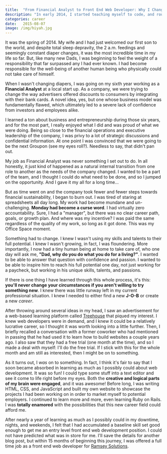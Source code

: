 ```yaml
---
title:  "From Financial Analyst to Front End Web Developer: Why I Changed My Life By Learning To Code"
description: "In early 2014, I started teaching myself to code, and roughly a year later I landed my first full time job as a web developer. Here's why I did it."
categories: career
date:   2015-08-07
image: /img/hiyah.jpg
---
```


It was the spring of 2014. My wife and I had just welcomed our first son to the world, and despite total sleep depravity, the 2 a.m. feedings and seemingly constant diaper changes, it was the most incredible time in my life so far. But, like many new Dads, I was beginning to feel the weight of a responsibility that far surpassed any I had ever known. I had become responsible for the well-being of another human being who physically could not take care of himself.

When I wasn't changing diapers, I was going on my sixth year working as a **Financial Analyst** at a local start up. As a company, we were trying to change the way advertisers offered discounts to consumers by integrating with their bank cards. A novel idea, yes, but one whose business model was fundamentally flawed, which ultimately led to a severe lack of confidence from investors and employees alike.

I learned a ton about business and entrepreneurship during those six years, and for the most part, I really enjoyed what I did and was proud of what we were doing. Being so close to the financial operations and executive leadership of the company, I was privy to a lot of strategic discussions and confidential information. At one point I was convinced that we were going to be the next Groupon (see my eyes roll?). Needless to say, that didn't pan out.

My job as Financial Analyst was never something I set out to do. In all honestly, it just kind of happened as a natural internal transition from one role to another as the needs of the company changed. I wanted to be a part of the team, and I thought I could do what need to be done, and so I jumped on the opportunity. And I gave it my all for a long time...

But as time went on and the company took fewer and fewer steps towards financial sustainability, I began to burn out. I was tired of staring at spreadsheets all day long. My work had become mundane and un-challenging. **Monday had become a curse word**. I had virtually zero accountability. Sure, I had a "manager", but there was no clear career path, goals, or growth plan. And where was my incentive? I was paid the same regardless of the quality of my work, so long as it got done. This was my Office Space moment.

Something had to change. I knew I wasn't using my skills and talents to their full potential. I knew I wasn't growing, in fact, I was floundering. More importantly, I now had a tiny human being at home to take care of, who one day will ask me, **"Dad, why do you do what you do for a living?"**. I wanted to be able to answer that question with confidence and passion. I wanted to be able to inspire him to reach his full potential one day, not just working for a paycheck, but working in his unique skills, talents, and passions.

If there is one thing I have learned through this whole process, it's this: **you'll never change your circumstances if you aren't willing to try something new**. I knew there was little runway left in my current professional situation. I knew I needed to either find a new **J-O-B** or create a new _career_.

After throwing around several ideas in my head, I saw an advertisement for a web-based learning platform called [Treehouse](http://www.teamtreehouse.com) that piqued my interest. I knew web developers were in demand, and I knew it could be a relatively lucrative career, so I thought it was worth looking into a little further. Then, I briefly recalled a conversation with a former coworker who had mentioned in passing that he had used it to learn how to build websites a couple years ago. I also saw that they had a free trial (one month at the time), and so I made a deal with myself: I'll do the free trial. If I stick with this for the whole month and am still as interested, then I might be on to something.

As it turns out, I _was_ on to something. In fact, I think it's fair to say that I soon became absorbed in learning as much as I possibly could about web development. It was so fun! I could type some stuff into a text editor and see it come to life right before my eyes. Both the **creative and logical parts of my brain were engaged**, and it was awesome! Before long, I was writing HTML, CSS, and JavaScript and built my own website to showcase the projects I had been working on in order to market myself to potential employers. I continued to learn more and more, even learning Ruby on Rails. I was **totally enamored** with the possibilities that this new career field could afford me.

After nearly a year of learning as much as I possibly could in my downtime, nights, and weekends, I felt that I had accumulated a baseline skill set good enough to get me an entry level front end web development position. I could not have predicted what was in store for me. I'll save the details for another blog post, but within 15 months of beginning this journey, I was offered a full time job as a front end web developer for [Ramsey Solutions](http://www.daveramsey.com).
